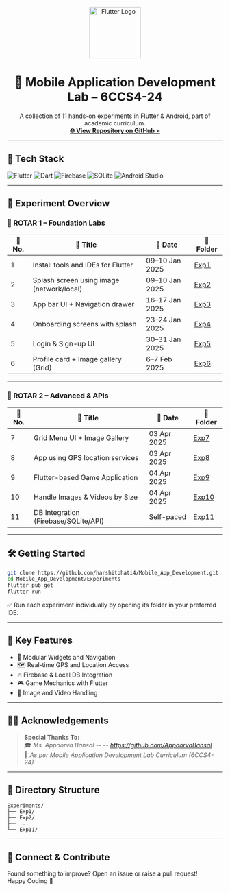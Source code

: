 <p align="center">
  <img src="https://upload.wikimedia.org/wikipedia/commons/1/17/Google-flutter-logo.png" alt="Flutter Logo" width="120"/>
  <h1 align="center">📱 Mobile Application Development Lab – 6CCS4-24</h1>
  <p align="center">
    A collection of 11 hands-on experiments in Flutter & Android, part of academic curriculum. <br />
    <a href="https://github.com/harshitbhati4/Mobile_App_Development/tree/main/Experiments"><strong>🌐 View Repository on GitHub »</strong></a>
  </p>
</p>

---

## 🚀 Tech Stack

![Flutter](https://img.shields.io/badge/Flutter-Framework-blue?logo=flutter)
![Dart](https://img.shields.io/badge/Dart-Language-blue?logo=dart)
![Firebase](https://img.shields.io/badge/Firebase-Database-orange?logo=firebase)
![SQLite](https://img.shields.io/badge/SQLite-Database-lightgrey?logo=sqlite)
![Android Studio](https://img.shields.io/badge/Android%20Studio-IDE-green?logo=android-studio)

---

## 🧪 Experiment Overview

### 📘 ROTAR 1 – Foundation Labs

| 🧪 No. | 📖 Title | 📅 Date | 🔗 Folder |
|-------|----------|---------|-----------|
| 1 | Install tools and IDEs for Flutter | 09–10 Jan 2025 | [Exp1](https://github.com/harshitbhati4/Mobile_App_Development/tree/main/Experiments/Exp1) |
| 2 | Splash screen using image (network/local) | 09–10 Jan 2025 | [Exp2](https://github.com/harshitbhati4/Mobile_App_Development/tree/main/Experiments/Exp2) |
| 3 | App bar UI + Navigation drawer | 16–17 Jan 2025 | [Exp3](https://github.com/harshitbhati4/Mobile_App_Development/tree/main/Experiments/Exp3) |
| 4 | Onboarding screens with splash | 23–24 Jan 2025 | [Exp4](https://github.com/harshitbhati4/Mobile_App_Development/tree/main/Experiments/Exp4) |
| 5 | Login & Sign-up UI | 30–31 Jan 2025 | [Exp5](https://github.com/harshitbhati4/Mobile_App_Development/tree/main/Experiments/Exp5) |
| 6 | Profile card + Image gallery (Grid) | 6–7 Feb 2025 | [Exp6](https://github.com/harshitbhati4/Mobile_App_Development/tree/main/Experiments/Exp6) |

---

### 📗 ROTAR 2 – Advanced & APIs

| 🧪 No. | 📖 Title | 📅 Date | 🔗 Folder |
|-------|----------|---------|-----------|
| 7 | Grid Menu UI + Image Gallery | 03 Apr 2025 | [Exp7](https://github.com/harshitbhati4/Mobile_App_Development/tree/main/Experiments/Exp7) |
| 8 | App using GPS location services | 03 Apr 2025 | [Exp8](https://github.com/harshitbhati4/Mobile_App_Development/tree/main/Experiments/Exp8) |
| 9 | Flutter-based Game Application | 04 Apr 2025 | [Exp9](https://github.com/harshitbhati4/Mobile_App_Development/tree/main/Experiments/Exp9) |
| 10 | Handle Images & Videos by Size | 04 Apr 2025 | [Exp10](https://github.com/harshitbhati4/Mobile_App_Development/tree/main/Experiments/Exp10) |
| 11 | DB Integration (Firebase/SQLite/API) | Self-paced | [Exp11](https://github.com/harshitbhati4/Mobile_App_Development/tree/main/Experiments/Exp11) |

---

## 🛠️ Getting Started

```bash
git clone https://github.com/harshitbhati4/Mobile_App_Development.git
cd Mobile_App_Development/Experiments
flutter pub get
flutter run
```

✅ Run each experiment individually by opening its folder in your preferred IDE.

---

## 🌟 Key Features

- 🧩 Modular Widgets and Navigation
- 🗺️ Real-time GPS and Location Access
- 🔥 Firebase & Local DB Integration
- 🎮 Game Mechanics with Flutter
- 🎥 Image and Video Handling

---

## 🧑‍🏫 Acknowledgements

> **Special Thanks To:**  
> 🎓 _Ms. Appoorva Bansal_ _-- -- https://github.com/AppoorvaBansal_  
> 📖 _As per Mobile Application Development Lab Curriculum (6CCS4-24)_

---

## 📂 Directory Structure

```
Experiments/
├── Exp1/
├── Exp2/
├── ...
└── Exp11/
```

---

## 🙌 Connect & Contribute

Found something to improve? Open an issue or raise a pull request!  
Happy Coding 💙
